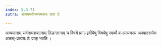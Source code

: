 ```yaml
---
index: 5.3.71
sutra: अव्ययसर्वनाम्नामकच् प्राक् टेः

---
```

अव्ययानाम्  सर्वनामशब्दानाम् तिङन्तानाम्  च विषये प्राग्-इवीयेषु विषयेषु स्वार्थे  क-प्रत्ययस्य अपवादरूपेण अकच्-प्रत्ययः टेः प्राक्  भवति । 